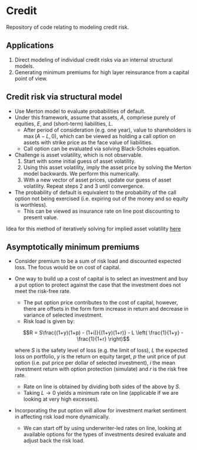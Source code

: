 # Credit

Repository of code relating to modeling credit risk.

## Applications

1. Direct modeling of individual credit risks via an internal structural models.
2. Generating minimum premiums for high layer reinsurance from a capital point of view.

## Credit risk via structural model

- Use Merton model to evaluate probabilities of default.
- Under this framework, assume that assets, $A$, compriese purely of equities, $E$, and (short-term) liabilities, $L$.
    - After period of consideration (e.g. one year), value to shareholders is $\max(A-L, 0)$, which can be viewed as holding a call option on assets with strike price as the face value of liabilities.
    - Call option can be evaluated via solving Black-Scholes equation.
- Challenge is asset volatility, which is not observable.
    1. Start with some initial guess of asset volatility.
    2. Using this asset volatility, imply the asset price by solving the Merton model backwards. We perform this numerically.
    3. With a new vector of asset prices, update our guess of asset volatility. Repeat steps 2 and 3 until convergence.
- The probability of default is equivalent to the probability of the call option not being exercised (i.e. expiring out of the money and so equity is worthless).
    - This can be viewed as insurance rate on line post discounting to present value.

Idea for this method of iteratively solving for implied asset volatility [here](https://www.bradfordlynch.com/blog/2017/05/20/ProbabilityOfDefault.html)

## Asymptotically minimum premiums

- Consider premium to be a sum of risk load and discounted expected loss. The focus would be on cost of capital.
- One way to build up a cost of capital is to select an investment and buy a put option to protect against the case that the investment does not meet the risk-free rate.
    - The put option price contributes to the cost of capital, however, there are offsets in the form form increase in return and decrease in variance of selected investment.
    - Risk load is given by:

    $$R = S\frac{(1+y)(1+p) - (1+i)}{(1+y)(1+r)} - L \left( \frac{1}{1+y} - \frac{1}{1+r} \right)$$

    where $S$ is the safety level of loss (e.g. the limit of loss), $L$ the expected loss on portfolio, $y$ is the return on equity target, $p$ the unit price of put option (i.e. put price per dollar of selected investment), $i$ the mean investment return with option protection (simulate) and $r$ is the risk free rate.

    - Rate on line is obtained by dividing both sides of the above by $S$.
    - Taking $L \rightarrow 0$ yields a minimum rate on line (applicable if we are looking at very high excesses).
- Incorporating the put option will allow for investment market sentiment in affecting risk load more dynamically.
    - We can start off by using underwriter-led rates on line, looking at available options for the types of investments desired evaluate and adjust back the risk load.
